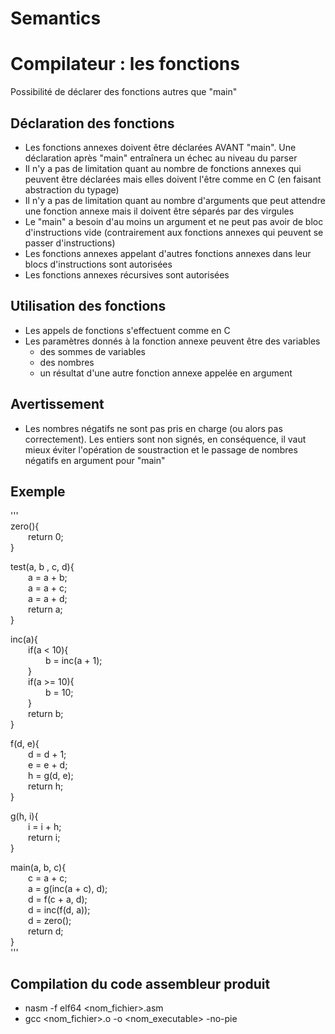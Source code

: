 # Semantics
# Compilateur : les fonctions

Possibilité de déclarer des fonctions autres que "main"

## Déclaration des fonctions

- Les fonctions annexes doivent être déclarées AVANT "main". Une déclaration après "main" entraînera un échec au niveau du parser
- Il n'y a pas de limitation quant au nombre de fonctions annexes qui peuvent être déclarées mais elles doivent l'être comme en C (en faisant abstraction du typage)
- Il n'y a pas de limitation quant au nombre d'arguments que peut attendre une fonction annexe mais il doivent être séparés par des virgules
- Le "main" a besoin d'au moins un argument et ne peut pas avoir de bloc d'instructions vide (contrairement aux fonctions annexes qui peuvent se passer d'instructions)
- Les fonctions annexes appelant d'autres fonctions annexes dans leur blocs d'instructions sont autorisées
- Les fonctions annexes récursives sont autorisées

## Utilisation des fonctions

- Les appels de fonctions s'effectuent comme en C
- Les paramètres donnés à la fonction annexe peuvent être des variables
    + des sommes de variables
    + des nombres
    + un résultat d'une autre fonction annexe appelée en argument

## Avertissement

- Les nombres négatifs ne sont pas pris en charge (ou alors pas correctement). Les entiers sont non signés, en conséquence, il vaut mieux éviter l'opération de soustraction et le passage de nombres négatifs en argument pour "main"

## Exemple

'''  
zero(){  
    &ensp;&ensp;&ensp;&ensp;return 0;  
}  
  
test(a, b , c, d){  
    &ensp;&ensp;&ensp;&ensp;a = a + b;  
    &ensp;&ensp;&ensp;&ensp;a = a + c;  
    &ensp;&ensp;&ensp;&ensp;a = a + d;  
    &ensp;&ensp;&ensp;&ensp;return a;  
}  
  
inc(a){  
    &ensp;&ensp;&ensp;&ensp;if(a < 10){  
        &ensp;&ensp;&ensp;&ensp;&ensp;&ensp;&ensp;&ensp;b = inc(a + 1);  
    &ensp;&ensp;&ensp;&ensp;}  
    &ensp;&ensp;&ensp;&ensp;if(a >= 10){  
        &ensp;&ensp;&ensp;&ensp;&ensp;&ensp;&ensp;&ensp;b = 10;  
    &ensp;&ensp;&ensp;&ensp;}  
    &ensp;&ensp;&ensp;&ensp;return b;  
}  
  
f(d, e){  
    &ensp;&ensp;&ensp;&ensp;d = d + 1;  
    &ensp;&ensp;&ensp;&ensp;e = e + d;  
    &ensp;&ensp;&ensp;&ensp;h = g(d, e);  
    &ensp;&ensp;&ensp;&ensp;return h;  
}  

g(h, i){  
    &ensp;&ensp;&ensp;&ensp;i = i + h;  
    &ensp;&ensp;&ensp;&ensp;return i;  
}  
  
main(a, b, c){  
    &ensp;&ensp;&ensp;&ensp;c = a + c;  
    &ensp;&ensp;&ensp;&ensp;a = g(inc(a + c), d);  
    &ensp;&ensp;&ensp;&ensp;d = f(c + a, d);  
    &ensp;&ensp;&ensp;&ensp;d = inc(f(d, a));  
    &ensp;&ensp;&ensp;&ensp;d = zero();  
    &ensp;&ensp;&ensp;&ensp;return d;  
}  
'''

## Compilation du code assembleur produit

- nasm -f elf64 <nom_fichier>.asm
- gcc <nom_fichier>.o -o <nom_executable> -no-pie
